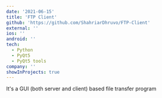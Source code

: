 ```yaml
---
date: '2021-06-15'
title: 'FTP Client'
github: 'https://github.com/ShahriarDhruvo/FTP-Client'
external: ''
ios: ''
android: ''
tech:
  - Python
  - PyQt5
  - PyQt5 tools
company: ''
showInProjects: true
---
```


It's a GUI (both server and client) based file transfer program
